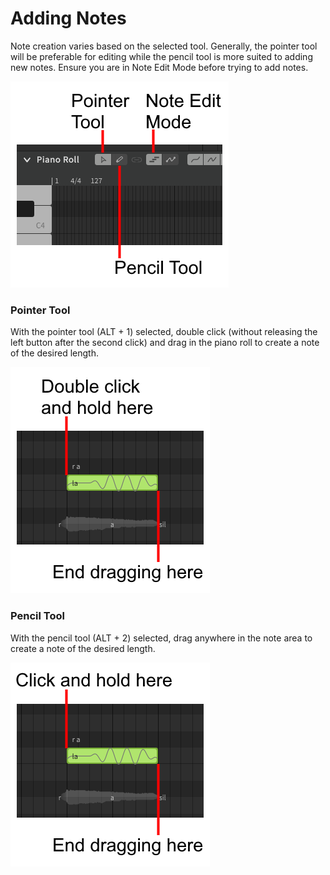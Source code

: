 # Adding Notes

Note creation varies based on the selected tool. Generally, the pointer tool will be preferable for editing while the pencil tool is more suited to adding new notes. Ensure you are in Note Edit Mode before trying to add notes.

![Piano Roll Tools](/img/quickstart/piano-roll-tools.png)

### Pointer Tool
With the pointer tool (ALT + 1) selected, double click (without releasing the left button after the second click) and drag in the piano roll to create a note of the desired length.

![Adding Notes With the Pointer Tool](/img/quickstart/add-note-pointer.png)

### Pencil Tool

With the pencil tool (ALT + 2) selected, drag anywhere in the note area to create a note of the desired length.

![Adding Notes With the Pencil Tool](/img/quickstart/add-note-pencil.png)

